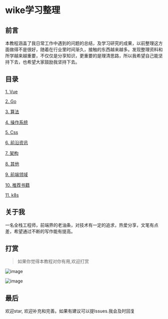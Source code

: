 
# wike学习整理

## 前言

本教程涵盖了我日常工作中遇到的问题的总结，及学习研究的成果，以前整理这方面做得不是很好，随着在行业里时间渐久，接触的东西越来越多。发现整理资料和所学越来越重要，不仅仅是分享知识，更重要的是理清思路，所以我希望自己能坚持下去，也希望大家鼓励我坚持下去。


## 目录


[1.  Vue](https://wike2019.github.io/wike-blog/Vue)

[2.  Go](https://wike2019.github.io/wike-blog/Go)

[3.  算法](https://wike2019.github.io/wike-blog/算法)

[4.  操作系统](https://wike2019.github.io/wike-blog/操作系统)

[5.  Css](https://wike2019.github.io/wike-blog/Css)

[6.  前沿资讯](https://wike2019.github.io/wike-blog/前沿资讯)

[7.  架构](https://wike2019.github.io/wike-blog/架构)

[8.  其他](https://wike2019.github.io/wike-blog/其他)

[9.  前端领域](https://wike2019.github.io/wike-blog/前端领域)

[10. 推荐书籍](https://wike2019.github.io/wike-blog/推荐书籍)

[11. k8s](https://wike2019.github.io/wike-blog/k8s)


## 关于我

一名全栈工程师，前端界的老油条，对技术有一定的追求，热爱分享，文笔有点差，希望通过不断的写作能有提高。

## 打赏


>  如果你觉得本教程对你有用,欢迎打赏

![image](https://csdn.52wike.com/2020-10-19/248df22e-58a1-4a74-85cb-a9ca696cb7b2.jpg)


![image](https://csdn.52wike.com/2020-10-19/928d2f28-2b83-4aeb-b6db-61e60b349c8d.png)


## 最后

欢迎star, 欢迎补充和完善。如果有建议可以提Issues.我会及时回复